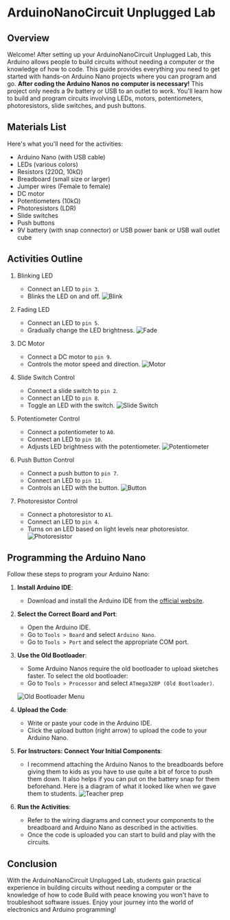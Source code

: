 # ArduinoNanoCircuit Unplugged Lab

## Overview

Welcome! After setting up your ArduinoNanoCircuit Unplugged Lab, this Arduino allows people to build circuits without needing a computer or the knowledge of how to code. This guide provides everything you need to get started with hands-on Arduino Nano projects where you can program and go. **After coding the Arduino Nanos no computer is necessary!** This project only needs a 9v battery or USB to an outlet to work. You'll learn how to build and program circuits involving LEDs, motors, potentiometers, photoresistors, slide switches, and push buttons.

## Materials List

Here's what you'll need for the activities:

- Arduino Nano (with USB cable)
- LEDs (various colors)
- Resistors (220Ω, 10kΩ)
- Breadboard (small size or larger)
- Jumper wires (Female to female)
- DC motor
- Potentiometers (10kΩ)
- Photoresistors (LDR)
- Slide switches
- Push buttons
- 9V battery (with snap connector) or USB power bank or USB wall outlet cube

## Activities Outline

1. Blinking LED

   - Connect an LED to `pin 3`.
   - Blinks the LED on and off.
   ![Blink](led_basic_nano_bb.png)

1. Fading LED

   - Connect an LED to `pin 5`.
   - Gradually change the LED brightness.
   ![Fade](fade_nano_bb.png)

1. DC Motor

   - Connect a DC motor to `pin 9`.
   - Controls the motor speed and direction.
   ![Motor](motor_nano_bb.png)

1. Slide Switch Control

   - Connect a slide switch to `pin 2`.
   - Connect an LED to `pin 8`.
   - Toggle an LED with the switch.
   ![Slide Switch](led_switch_nano_bb.png)   

1. Potentiometer Control

   - Connect a potentiometer to `A0`.
   - Connect an LED to `pin 10`.
   - Adjusts LED brightness with the potentiometer.
   ![Potentiometer](potent_nano_bb.png)

1. Push Button Control

   - Connect a push button to `pin 7`.
   - Connect an LED to `pin 11`.
   - Controls an LED with the button.
   ![Button](button_nano_bb.png)

1. Photoresistor Control

   - Connect a photoresistor to `A1`.
   - Connect an LED to `pin 4`.
   - Turns on an LED based on light levels near photoresistor.
   ![Photoresistor](photoresistor_nano_bb.png)

## Programming the Arduino Nano

Follow these steps to program your Arduino Nano:

1. **Install Arduino IDE**:

   - Download and install the Arduino IDE from the [official website](https://www.arduino.cc/en/software).

1. **Select the Correct Board and Port**:

   - Open the Arduino IDE.
   - Go to `Tools > Board` and select `Arduino Nano`.
   - Go to `Tools > Port` and select the appropriate COM port.

1. **Use the Old Bootloader**:

   - Some Arduino Nanos require the old bootloader to upload sketches faster. To select the old bootloader:
   - Go to `Tools > Processor` and select `ATmega328P (Old Bootloader)`.

   ![Old Bootloader Menu](old_boot_loader_menu.png)

1. **Upload the Code**:

   - Write or paste your code in the Arduino IDE.
   - Click the upload button (right arrow) to upload the code to your Arduino Nano.

1. **For Instructors: Connect Your Initial Components**:

   - I recommend attaching the Arduino Nanos to the breadboards before giving them to kids as you have to use quite a bit of force to push them down. It also helps if you can put on the battery snap for them beforehand. Here is a diagram of what it looked like when we gave them to students.
   ![Teacher prep](teacher_prep_bb.png)

1. **Run the Activities**:

   - Refer to the wiring diagrams and connect your components to the breadboard and Arduino Nano as described in the activities.
   - Once the code is uploaded you can start to build and play with the circuits.

## Conclusion

With the ArduinoNanoCircuit Unplugged Lab, students gain practical experience in building circuits without needing a computer or the knowledge of how to code Build with peace knowing you won't have to troubleshoot software issues. Enjoy your journey into the world of electronics and Arduino programming!
